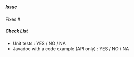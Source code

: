 ##### Issue

Fixes #

##### Check List

* Unit tests : YES / NO / NA
* Javadoc with a code example (API only) : YES / NO / NA


